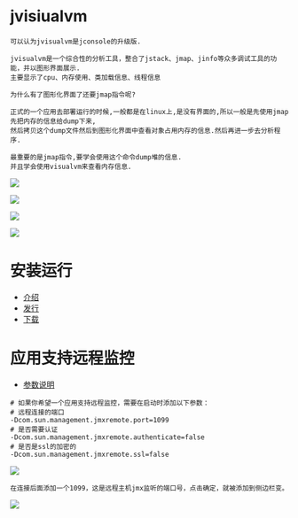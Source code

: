 # jvisiualvm

    可以认为jvisualvm是jconsole的升级版.
    
    jvisualvm是一个综合性的分析工具，整合了jstack、jmap、jinfo等众多调试工具的功能，并以图形界面展示.
    主要显示了cpu、内存使用、类加载信息、线程信息

    为什么有了图形化界面了还要jmap指令呢?

    正式的一个应用去部署运行的时候,一般都是在linux上,是没有界面的,所以一般是先使用jmap先把内存的信息给dump下来,
    然后拷贝这个dump文件然后到图形化界面中查看对象占用内存的信息.然后再进一步去分析程序.

    最重要的是jmap指令,要学会使用这个命令dump堆的信息.
    并且学会使用visualvm来查看内存信息.

![](../pics/jvisualvm-overview.png)

![](../pics/jvisualvm-Monitor.png)

![](../pics/使用jvisualvm来查看hprof文件.png)

![](../pics/jvisualvm-Threads.png)

# 安装运行

- [介绍](https://docs.oracle.com/javase/8/docs/technotes/guides/visualvm/intro.html)
- [发行](https://visualvm.github.io/releases.html)
- [下载](https://visualvm.github.io/download.html)

# 应用支持远程监控

- [参数说明](https://docs.oracle.com/javase/7/docs/technotes/guides/visualvm/jmx_connections.html)

```shell script
# 如果你希望一个应用支持远程监控，需要在启动时添加以下参数：
# 远程连接的端口
-Dcom.sun.management.jmxremote.port=1099
# 是否需要认证
-Dcom.sun.management.jmxremote.authenticate=false
# 是否是ssl的加密的
-Dcom.sun.management.jmxremote.ssl=false
```

![](../pics/JMX连接.png)

    在连接后面添加一个1099，这是远程主机jmx监听的端口号，点击确定，就被添加到侧边栏变。

![](../pics/JavaVisualVM选显卡.png)
